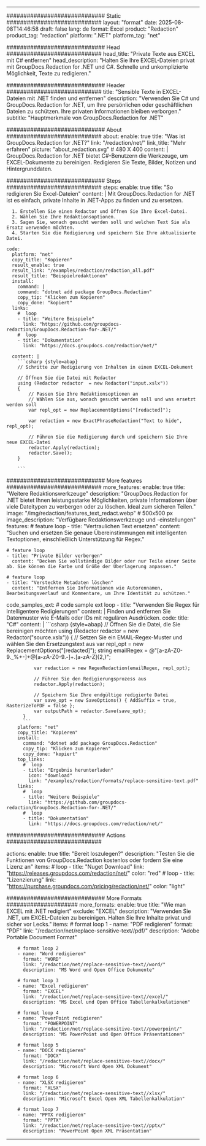 
---
############################# Static ############################
layout: "format"
date:  2025-08-08T14:46:58
draft: false
lang: de
format: Excel
product: "Redaction"
product_tag: "redaction"
platform: ".NET"
platform_tag: "net"

############################# Head ############################
head_title: "Private Texte aus EXCEL mit C# entfernen"
head_description: "Halten Sie Ihre EXCEL-Dateien privat mit GroupDocs.Redaction for .NET und C#. Schnelle und unkomplizierte Möglichkeit, Texte zu redigieren."

############################# Header ############################
title: "Sensible Texte in EXCEL-Dateien mit .NET finden und entfernen" 
description: "Verwenden Sie C# und GroupDocs.Redaction for .NET, um Ihre persönlichen oder geschäftlichen Dateien zu schützen. Ihre privaten Informationen bleiben verborgen."
subtitle: "Hauptmerkmale von GroupDocs.Redaction for .NET" 

############################# About ############################
about:
    enable: true
    title: "Was ist GroupDocs.Redaction for .NET?"
    link: "/redaction/net/"
    link_title: "Mehr erfahren"
    picture: "about_redaction.svg" # 480 X 400
    content: |
       GroupDocs.Redaction for .NET bietet C#-Benutzern die Werkzeuge, um EXCEL-Dokumente zu bereinigen. Redigieren Sie Texte, Bilder, Notizen und Hintergrunddaten.

############################# Steps ############################
steps:
    enable: true
    title: "So redigieren Sie Excel-Dateien"
    content: |
      Mit GroupDocs.Redaction for .NET ist es einfach, private Inhalte in .NET-Apps zu finden und zu ersetzen.
      
      1. Erstellen Sie einen Redactor und öffnen Sie Ihre Excel-Datei.
      2. Wählen Sie Ihre Redaktionsoptionen.
      3. Sagen Sie, wonach gesucht werden soll und welchen Text Sie als Ersatz verwenden möchten.
      4. Starten Sie die Redigierung und speichern Sie Ihre aktualisierte Datei.
   
    code:
      platform: "net"
      copy_title: "Kopieren"
      result_enable: true
      result_link: "/examples/redaction/redaction_all.pdf"
      result_title: "Beispielredaktionen"
      install:
        command: |
        command: "dotnet add package GroupDocs.Redaction"
        copy_tip: "Klicken zum Kopieren"
        copy_done: "kopiert"
      links:
        #  loop
        - title: "Weitere Beispiele"
          link: "https://github.com/groupdocs-redaction/GroupDocs.Redaction-for-.NET/"
        #  loop
        - title: "Dokumentation"
          link: "https://docs.groupdocs.com/redaction/net/"
          
      content: |
        ```csharp {style=abap}
        // Schritte zur Redigierung von Inhalten in einem EXCEL-Dokument

        // Öffnen Sie die Datei mit Redactor
        using (Redactor redactor  = new Redactor("input.xslx"))
        {
            // Passen Sie Ihre Redaktionsoptionen an
            // Wählen Sie aus, wonach gesucht werden soll und was ersetzt werden soll
            var repl_opt = new ReplacementOptions("[redacted]");
            
            var redaction = new ExactPhraseRedaction("Text to hide", repl_opt);

            // Führen Sie die Redigierung durch und speichern Sie Ihre neue EXCEL-Datei
            redactor.Apply(redaction);
            redactor.Save();
        }
        
        ```            


############################# More features ############################
more_features:
  enable: true
  title: "Weitere Redaktionswerkzeuge"
  description: "GroupDocs.Redaction for .NET bietet Ihnen leistungsstarke Möglichkeiten, private Informationen über viele Dateitypen zu verbergen oder zu löschen. Ideal zum sicheren Teilen."
  image: "/img/redaction/features_text_redact.webp" # 500x500 px
  image_description: "Verfügbare Redaktionswerkzeuge und -einstellungen"
  features:
    # feature loop
    - title: "Vertraulichen Text ersetzen"
      content: "Suchen und ersetzen Sie genaue Übereinstimmungen mit intelligenten Textoptionen, einschließlich Unterstützung für Regex."

    # feature loop
    - title: "Private Bilder verbergen"
      content: "Decken Sie vollständige Bilder oder nur Teile einer Seite ab. Sie können die Farbe und Größe der Überlagerung anpassen."

    # feature loop
    - title: "Versteckte Metadaten löschen"
      content: "Entfernen Sie Informationen wie Autorennamen, Bearbeitungsverlauf und Kommentare, um Ihre Identität zu schützen."
      
  code_samples_ext:
    # code sample ext loop
    - title: "Verwenden Sie Regex für intelligentere Redigierungen"
      content: |
        Finden und entfernen Sie Datenmuster wie E-Mails oder IDs mit regulären Ausdrücken.
      code:
        title: "C#"
        content: |
          ```csharp {style=abap}
          //  Öffnen Sie die Datei, die Sie bereinigen möchten
          using (Redactor redactor  = new Redactor("source.xslx"))
          {
              // Setzen Sie ein EMAIL-Regex-Muster und wählen Sie den Ersetzungstext aus
              var repl_opt = new ReplacementOptions("[redacted]");
              string emailRegex = @"[a-zA-Z0-9._%+-]+@[a-zA-Z0-9.-]+\.[a-zA-Z]{2,}";

              var redaction = new RegexRedaction(emailRegex, repl_opt);

              // Führen Sie den Redigierungsprozess aus
              redactor.Apply(redaction);

              // Speichern Sie Ihre endgültige redigierte Datei
              var save_opt = new SaveOptions() { AddSuffix = true, RasterizeToPDF = false };
              var outputPath = redactor.Save(save_opt);
          }
          ```
        platform: "net"
        copy_title: "Kopieren"
        install:
          command: "dotnet add package GroupDocs.Redaction"
          copy_tip: "Klicken zum Kopieren"
          copy_done: "kopiert"
        top_links:
          #  loop
          - title: "Ergebnis herunterladen"
            icon: "download"
            link: "/examples/redaction/formats/replace-sensitive-text.pdf"
        links:
          #  loop
          - title: "Weitere Beispiele"
            link: "https://github.com/groupdocs-redaction/GroupDocs.Redaction-for-.NET/"
          #  loop
          - title: "Dokumentation"
            link: "https://docs.groupdocs.com/redaction/net/"


############################# Actions ############################

actions:
  enable: true
  title: "Bereit loszulegen?"
  description: "Testen Sie die Funktionen von GroupDocs.Redaction kostenlos oder fordern Sie eine Lizenz an"
  items:
    #  loop
    - title: "Nuget Download"
      link: "https://releases.groupdocs.com/redaction/net/"
      color: "red"
        #  loop
    - title: "Lizenzierung"
      link: "https://purchase.groupdocs.com/pricing/redaction/net/"
      color: "light"


############################# More Formats #####################
more_formats:
    enable: true
    title: "Wie man EXCEL mit .NET redigiert"
    exclude: "EXCEL"
    description: "Verwenden Sie .NET, um EXCEL-Dateien zu bereinigen. Halten Sie Ihre Inhalte privat und sicher vor Lecks."
    items: 
        # format loop 1
        - name: "PDF redigieren"
          format: "PDF"
          link: "/redaction/net/replace-sensitive-text//pdf/"
          description: "Adobe Portable Document Format"

        # format loop 2
        - name: "Word redigieren"
          format: "WORD"
          link: "/redaction/net/replace-sensitive-text//word/"
          description: "MS Word und Open Office Dokumente"
          
        # format loop 3
        - name: "Excel redigieren"
          format: "EXCEL"
          link: "/redaction/net/replace-sensitive-text//excel/"
          description: "MS Excel und Open Office Tabellenkalkulationen"

        # format loop 4
        - name: "PowerPoint redigieren"
          format: "POWERPOINT"
          link: "/redaction/net/replace-sensitive-text//powerpoint/"
          description: "MS PowerPoint und Open Office Präsentationen"

        # format loop 5
        - name: "DOCX redigieren"
          format: "DOCX"
          link: "/redaction/net/replace-sensitive-text//docx/"
          description: "Microsoft Word Open XML Dokument"
          
        # format loop 6
        - name: "XLSX redigieren"
          format: "XLSX"
          link: "/redaction/net/replace-sensitive-text//xlsx/"
          description: "Microsoft Excel Open XML Tabellenkalkulation"
          
        # format loop 7
        - name: "PPTX redigieren"
          format: "PPTX"
          link: "/redaction/net/replace-sensitive-text//pptx/"
          description: "PowerPoint Open XML Präsentation"


---